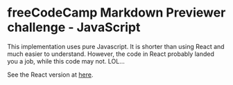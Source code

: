 freeCodeCamp Markdown Previewer challenge - JavaScript
======================================================

This implementation uses pure Javascript. It is shorter than using React and much easier to understand. However, the code in React probably landed you a job, while this code may not. LOL...

See the React version at [here](https://github.com/e-tinkers/freecodecamp/tree/master/front-end-libraries/markdown-previewer-react).
